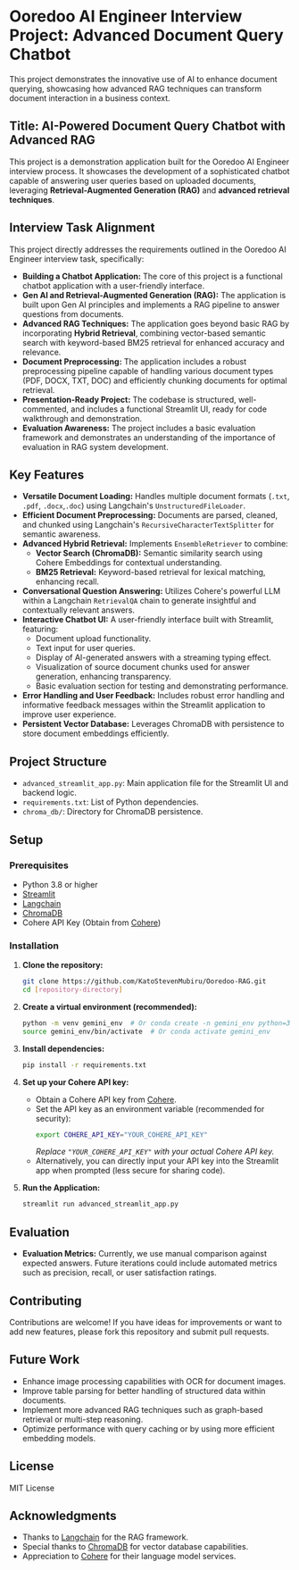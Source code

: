 # Ooredoo AI Engineer Interview Project: Advanced Document Query Chatbot

This project demonstrates the innovative use of AI to enhance document querying, showcasing how advanced RAG techniques can transform document interaction in a business context.

## Title: AI-Powered Document Query Chatbot with Advanced RAG

This project is a demonstration application built for the Ooredoo AI Engineer interview process. It showcases the development of a sophisticated chatbot capable of answering user queries based on uploaded documents, leveraging **Retrieval-Augmented Generation (RAG)** and **advanced retrieval techniques**.

## Interview Task Alignment

This project directly addresses the requirements outlined in the Ooredoo AI Engineer interview task, specifically:

*   **Building a Chatbot Application:** The core of this project is a functional chatbot application with a user-friendly interface.
*   **Gen AI and Retrieval-Augmented Generation (RAG):** The application is built upon Gen AI principles and implements a RAG pipeline to answer questions from documents.
*   **Advanced RAG Techniques:**  The application goes beyond basic RAG by incorporating **Hybrid Retrieval**, combining vector-based semantic search with keyword-based BM25 retrieval for enhanced accuracy and relevance.
*   **Document Preprocessing:**  The application includes a robust preprocessing pipeline capable of handling various document types (PDF, DOCX, TXT, DOC) and efficiently chunking documents for optimal retrieval.
*   **Presentation-Ready Project:** The codebase is structured, well-commented, and includes a functional Streamlit UI, ready for code walkthrough and demonstration.
*   **Evaluation Awareness:** The project includes a basic evaluation framework and demonstrates an understanding of the importance of evaluation in RAG system development.

## Key Features

*   **Versatile Document Loading:**  Handles multiple document formats (`.txt`, `.pdf`, `.docx`,`.doc`) using Langchain's `UnstructuredFileLoader`.
*   **Efficient Document Preprocessing:**  Documents are parsed, cleaned, and chunked using Langchain's `RecursiveCharacterTextSplitter` for semantic awareness.
*   **Advanced Hybrid Retrieval:** Implements `EnsembleRetriever` to combine:
    *   **Vector Search (ChromaDB):** Semantic similarity search using Cohere Embeddings for contextual understanding.
    *   **BM25 Retrieval:** Keyword-based retrieval for lexical matching, enhancing recall.
*   **Conversational Question Answering:**  Utilizes Cohere's powerful LLM within a Langchain `RetrievalQA` chain to generate insightful and contextually relevant answers.
*   **Interactive Chatbot UI:**  A user-friendly interface built with Streamlit, featuring:
    *   Document upload functionality.
    *   Text input for user queries.
    *   Display of AI-generated answers with a streaming typing effect.
    *   Visualization of source document chunks used for answer generation, enhancing transparency.
    *   Basic evaluation section for testing and demonstrating performance.
*   **Error Handling and User Feedback:**  Includes robust error handling and informative feedback messages within the Streamlit application to improve user experience.
*   **Persistent Vector Database:**  Leverages ChromaDB with persistence to store document embeddings efficiently.

## Project Structure

*   `advanced_streamlit_app.py`: Main application file for the Streamlit UI and backend logic.
*   `requirements.txt`: List of Python dependencies.
*   `chroma_db/`: Directory for ChromaDB persistence.

## Setup

### Prerequisites

*   Python 3.8 or higher
*   [Streamlit](https://streamlit.io/)
*   [Langchain](https://python.langchain.com/)
*   [ChromaDB](https://www.trychroma.com/)
*   Cohere API Key (Obtain from [Cohere](https://cohere.ai/))

### Installation

1.  **Clone the repository:**
    ```bash
    git clone https://github.com/KatoStevenMubiru/Ooredoo-RAG.git
    cd [repository-directory]
    ```

2.  **Create a virtual environment (recommended):**
    ```bash
    python -m venv gemini_env  # Or conda create -n gemini_env python=3.9
    source gemini_env/bin/activate  # Or conda activate gemini_env
    ```

3.  **Install dependencies:**
    ```bash
    pip install -r requirements.txt
    ```

4.  **Set up your Cohere API key:**
    *   Obtain a Cohere API key from [Cohere](https://cohere.ai/).
    *   Set the API key as an environment variable (recommended for security):
        ```bash
        export COHERE_API_KEY="YOUR_COHERE_API_KEY"
        ```
        *Replace `"YOUR_COHERE_API_KEY"` with your actual Cohere API key.*
    *   Alternatively, you can directly input your API key into the Streamlit app when prompted (less secure for sharing code).

5.  **Run the Application:**
    ```bash
    streamlit run advanced_streamlit_app.py
    ```

## Evaluation

*   **Evaluation Metrics:** Currently, we use manual comparison against expected answers. Future iterations could include automated metrics such as precision, recall, or user satisfaction ratings.

## Contributing

Contributions are welcome! If you have ideas for improvements or want to add new features, please fork this repository and submit pull requests.

## Future Work

*   Enhance image processing capabilities with OCR for document images.
*   Improve table parsing for better handling of structured data within documents.
*   Implement more advanced RAG techniques such as graph-based retrieval or multi-step reasoning.
*   Optimize performance with query caching or by using more efficient embedding models.

## License

 MIT License

## Acknowledgments

*   Thanks to [Langchain](https://python.langchain.com/) for the RAG framework.
*   Special thanks to [ChromaDB](https://www.trychroma.com/) for vector database capabilities.
*   Appreciation to [Cohere](https://cohere.ai/) for their language model services.
